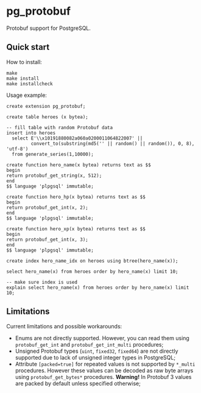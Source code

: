 # pg\_protobuf

Protobuf support for PostgreSQL.

## Quick start

How to install:

```
make
make install
make installcheck
```

Usage example:

```
create extension pg_protobuf;

create table heroes (x bytea);

-- fill table with random Protobuf data
insert into heroes
  select E'\\x10191880082a060a0200011064822007' ||
         convert_to(substring(md5('' || random() || random()), 0, 8), 'utf-8')
  from generate_series(1,10000);

create function hero_name(x bytea) returns text as $$
begin
return protobuf_get_string(x, 512);
end
$$ language 'plpgsql' immutable;

create function hero_hp(x bytea) returns text as $$
begin
return protobuf_get_int(x, 2);
end
$$ language 'plpgsql' immutable;

create function hero_xp(x bytea) returns text as $$
begin
return protobuf_get_int(x, 3);
end
$$ language 'plpgsql' immutable;

create index hero_name_idx on heroes using btree(hero_name(x));

select hero_name(x) from heroes order by hero_name(x) limit 10;

-- make sure index is used
explain select hero_name(x) from heroes order by hero_name(x) limit 10;
```

## Limitations

Current limitations and possible workarounds:

* Enums are not directly supported. However, you can read them using
  `protobuf_get_int` and `protobuf_get_int_multi` procedures;
* Unsigned Protobuf types (`uint`, `fixed32`, `fixed64`) are not directly
  supported due to lack of unsigned integer types in PostgreSQL;
* Attribute `[packed=true]` for repeated values is not supported by `*_multi`
  procedures. However these values can be decoded as raw byte arrays using
  `protobuf_get_bytes*` procedures. **Warning!** In Protobuf 3 values are
  packed by default unless specified otherwise;
